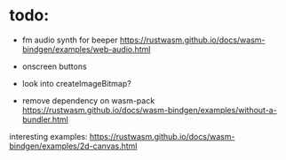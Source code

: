 
# todo:
- fm audio synth for beeper
https://rustwasm.github.io/docs/wasm-bindgen/examples/web-audio.html

- onscreen buttons

- look into createImageBitmap?

- remove dependency on wasm-pack
https://rustwasm.github.io/docs/wasm-bindgen/examples/without-a-bundler.html

interesting examples:
https://rustwasm.github.io/docs/wasm-bindgen/examples/2d-canvas.html
